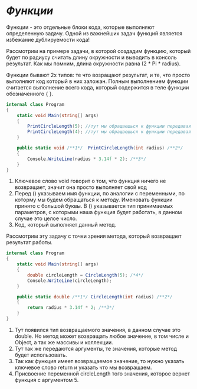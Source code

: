 # *Функции*

Функции - это отдельные блоки кода, которые выполняют определенную задачу. Одной из важнейших задач функций является избежание дублируемости кода!

Рассмотрим на примере задачи, в которой создадим функцию, который будет по радиусу считать длину окружности
и выводить в консоль результат. Как мы помним, длина окружности равна (2 * Pi * radius).

Функции бывают 2х типов: те что возращают результат, и те, что просто выполняют код который в них заложан.
Полным выполнением функции считается выполнение всего кода, который содержится в теле функции обозначенного { }.

```cs
internal class Program
{
    static void Main(string[] args)
    {
        PrintCircleLength(5); //тут мы обращаешься к функции передавая ей в аргумент значение 5.
        PrintCircleLength(4); //тут мы обращаешься к функции передавая ей в аргумент значение 4.
    }

    public static void /**1*/  PrintCircleLength(int radius) /**2*/
    {
        Console.WriteLine(radius * 3.14f * 2); /**3*/
    }
}
```
1. Ключевое слово void говорит о том, что функция ничего не возвращает, значит она просто выполняет свой код
2. Перед () указываем имя функции, по аналогии с переменными, по которму мы будем обращаться к методу. Именовать функции принято с большой буквы. В () указывается тип принимаемых параметров, с которыми наша функция будет работать, в данном случае это целое число.
3. Код, который выполняет данный метод.

Рассмотрим эту задачу с точки зрения метода, который возвращает результат работы.
```cs
internal class Program
{
    static void Main(string[] args)
    {
        double circleLength = CircleLength(5); /*4*/
        Console.WriteLine(circleLength);
    }

    public static double /**1*/ CircleLength(int radius) /**2*/
    {
        return radius * 3.14f * 2; /**3*/
    }
}
```
1. Тут появился тип возвращаемого значения, в данном случае это double. Но метод может возвращать любое значение,
   в том числе и Object, а так же массивы и коллекции.
2. Тут так же передаются аргументы, те значения, которые метод будет использовать.
3. Так как функция имеет возвращаемое значение, то нужно указать ключевое слово return и указать что мы возвращаем.
4. Присвоение переменной circleLength того значения, которое вернет функция с аргументом 5.
